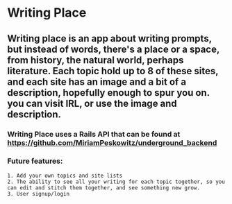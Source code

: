 # Writing Place 

## Writing place is an app about writing prompts, but instead of words, there's a place or a space, from history, the natural world, perhaps literature. Each topic hold up to 8 of these sites, and each site has an image and a bit of a description, hopefully enough to spur you on. you can visit IRL, or use the image and description. 

### Writing Place uses a Rails API that can be found at https://github.com/MiriamPeskowitz/underground_backend

### Future features: 
	1. Add your own topics and site lists
	2. The ability to see all your writing for each topic together, so you can edit and stitch them together, and see something new grow. 
	3. User signup/login

### 
